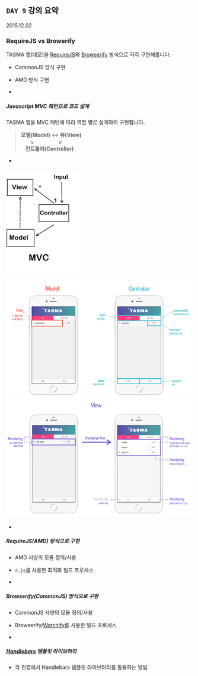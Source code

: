 ## `DAY 9` 강의 요약

2015.12.02

### RequireJS vs Browerify

TASMA 앱(데모)을 [RequireJS](http://requirejs.org/)와 [Browserify](http://browserify.org/) 방식으로 각각 구현해봅니다.

- CommonJS 방식 구현
- AMD 방식 구현

-

##### Javascript MVC 패턴으로 코드 설계
<!-- 참고 URL: https://www.quora.com/What-should-I-choose-Angular-js-or-NET-MVC-Which-language-has-better-career-prospects -->
TASMA 앱을 MVC 패턴에 따라 역할 별로 설계하여 구현합니다.


> **모델(Model)** ↔ **뷰(View)**<br>
&nbsp;&nbsp;&nbsp;&nbsp;&nbsp;&nbsp;↘&nbsp;&nbsp;&nbsp;&nbsp;&nbsp;&nbsp;&nbsp;&nbsp;&nbsp;&nbsp;&nbsp;&nbsp;&nbsp;&nbsp;&nbsp;&nbsp;&nbsp;↙<br>
&nbsp;&nbsp;&nbsp;**컨트롤러(Controller)**<br>

-

![Javascript MVC Pattern](assets/D9/MVC.png)
-

![Model - Controller](assets/D9/Model-Controller.jpg)
![View](assets/D9/View.jpg)

-

##### RequireJS(AMD) 방식으로 구현

- AMD 사양의 모듈 정의/사용
- `r.js`를 사용한 최적화 빌드 프로세스

-

##### Browserify(CommonJS) 방식으로 구현

- CommonJS 사양의 모듈 정의/사용
- Browserify/[Watchify](https://github.com/substack/watchify)를 사용한 빌드 프로세스

-

##### [Handlebars](http://handlebarsjs.com/) 템플릿 라이브러리

- 각 진영에서 Handlebars 템플릿 라이브러리를 활용하는 방법


